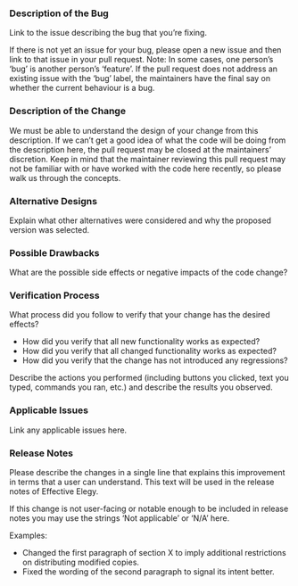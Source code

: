 ### Description of the Bug

Link to the issue describing the bug that you’re fixing.

If there is not yet an issue for your bug, please open a new issue and then link to that issue in your pull request. Note: In some cases, one person’s ‘bug’ is another person’s ‘feature’. If the pull request does not address an existing issue with the ‘bug’ label, the maintainers have the final say on whether the current behaviour is a bug.

### Description of the Change

We must be able to understand the design of your change from this description. If we can’t get a good idea of what the code will be doing from the description here, the pull request may be closed at the maintainers’ discretion. Keep in mind that the maintainer reviewing this pull request may not be familiar with or have worked with the code here recently, so please walk us through the concepts.

### Alternative Designs

Explain what other alternatives were considered and why the proposed version was selected.

### Possible Drawbacks

What are the possible side effects or negative impacts of the code change?

### Verification Process

What process did you follow to verify that your change has the desired effects?

- How did you verify that all new functionality works as expected?
- How did you verify that all changed functionality works as expected?
- How did you verify that the change has not introduced any regressions?

Describe the actions you performed (including buttons you clicked, text you typed, commands you ran, etc.) and describe the results you observed.

### Applicable Issues

Link any applicable issues here.

### Release Notes

Please describe the changes in a single line that explains this improvement in terms that a user can understand. This text will be used in the release notes of Effective Elegy.

If this change is not user-facing or notable enough to be included in release notes you may use the strings ‘Not applicable’ or ‘N/A’ here.

Examples:

- Changed the first paragraph of section X to imply additional restrictions on distributing modified copies.
- Fixed the wording of the second paragraph to signal its intent better.
